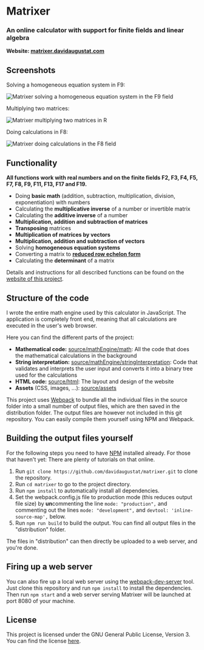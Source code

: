 # Matrixer
### An online calculator with support for finite fields and linear algebra

**Website: [matrixer.davidaugustat.com](https://matrixer.davidaugustat.com/)**

## Screenshots
Solving a homogeneous equation system in F9:

![Matrixer solving a homogeneous equation system in the F9 field](other/screenshots/screenshot1.png)

Multiplying two matrices:

![Matrixer multiplying two matrices in R](other/screenshots/screenshot2.png)

Doing calculations in F8:

![Matrixer doing calculations in the F8 field](other/screenshots/screenshot3.png)

## Functionality
**All functions work with real numbers and on the finite fields F2, F3, F4, F5, F7, F8, F9, F11, F13, F17 and F19.**

- Doing **basic math** (addition, subtraction, multiplication, division, exponentiation) with numbers
- Calculating the **multiplicative inverse** of a number or invertible matrix
- Calculating the **additive inverse** of a number
- **Multiplication, addition and subtraction of matrices**
- **Transposing** matrices
- **Multiplication of matrices by vectors**
- **Multiplication, addition and subtraction of vectors**
- Solving **homogeneous equation systems**
- Converting a matrix to 
**[reduced row echelon form](https://en.wikipedia.org/wiki/Row_echelon_form#Reduced_row_echelon_form)**
- Calculating the **determinant** of a matrix

Details and instructions for all described functions can be found on the 
[website of this project](https://matrixer.davidaugustat.com/).

## Structure of the code
I wrote the entire math engine used by this calculator in JavaScript. The application is completely front end, 
meaning that all calculations are executed in the user's web browser.

Here you can find the different parts of the project:

- **Mathematical code:** [source/mathEngine/math](source/mathEngine/math): 
All the code that does the mathematical calculations in the background
- **String interpretation:** [source/mathEngine/stringInterpretation](source/mathEngine/stringInterpretation): 
Code that validates and interprets the user input and converts it into a binary tree used for the calculations
- **HTML code:** [source/html](source/html): The layout and design of the website
- **Assets** (CSS, images, ...): [source/assets](source/assets)

This project uses [Webpack](https://webpack.js.org/) to bundle all the individual files in the source folder into a
 small number of output files, which are then saved in the distribution folder. The output files are however not
  included in this git repository. You can easily compile them yourself using NPM and Webpack.

## Building the output files yourself
For the following steps you need to have [NPM](https://www.npmjs.com/) installed already. For those that haven't yet: 
There are plenty of tutorials on that online.

1. Run `git clone https://github.com/davidaugustat/matrixer.git` to clone the repository.
2. Run `cd matrixer` to go to the project directory.
3. Run `npm install` to automatically install all dependencies.
4. Set the webpack.config.js file to production mode (this reduces output file size) by **un**commenting the line 
`mode: "production",` and commenting out the lines `mode: "development",` and `devtool: 'inline-source-map',` below.
5. Run `npm run build` to build the output. You can find all output files in the "distribution" folder.

The files in "distribution" can then directly be uploaded to a web server, and you're done.

## Firing up a web server
You can also fire up a local web server using the [webpack-dev-server](https://github.com/webpack/webpack-dev-server) tool. Just clone this repository and run `npm install` to install the dependencies. Then run `npm start` and a web server serving Matrixer will be launched at port 8080 of your machine.

## License
This project is licensed under the GNU General Public License, Version 3. You can find the license [here](LICENSE.txt).
